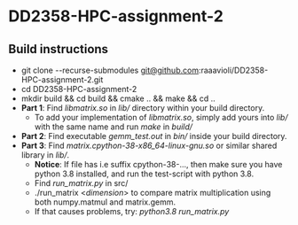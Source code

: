 # DD2358-HPC-assignment-2

## Build instructions
- git clone --recurse-submodules git@github.com:raaavioli/DD2358-HPC-assignment-2.git
- cd DD2358-HPC-assignment-2
- mkdir build && cd build && cmake .. && make && cd ..
- **Part 1**: Find *libmatrix.so* in *lib/* directory within your build directory. 
  - To add your implementation of *libmatrix.so*, simply add yours into *lib/* with the same name and run *make* in *build/*
- **Part 2**: Find executable *gemm_test.out* in *bin/* inside your build directory.
- **Part 3**: Find *matrix.cpython-38-x86_64-linux-gnu.so* or similar shared library in *lib/*.
  - **Notice**: If file has i.e suffix cpython-38-..., then make sure you have python 3.8 installed, and run the test-script with python 3.8.
  - Find *run_matrix.py* in src/
  - ./run_matrix <*dimension*> to compare matrix multiplication using both numpy.matmul and matrix.gemm.
  - If that causes problems, try: *python3.8 run_matrix.py <dimension>*
